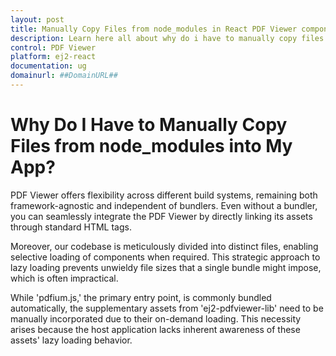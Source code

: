 ```yaml
---
layout: post
title: Manually Copy Files from node_modules in React PDF Viewer component | Syncfusion
description: Learn here all about why do i have to manually copy files from node_modules in Syncfusion Essential JS 2 and more.
control: PDF Viewer
platform: ej2-react
documentation: ug
domainurl: ##DomainURL##
---
```


# Why Do I Have to Manually Copy Files from node_modules into My App?

PDF Viewer offers flexibility across different build systems, remaining both framework-agnostic and independent of bundlers. Even without a bundler, you can seamlessly integrate the PDF Viewer by directly linking its assets through standard HTML tags.

Moreover, our codebase is meticulously divided into distinct files, enabling selective loading of components when required. This strategic approach to lazy loading prevents unwieldy file sizes that a single bundle might impose, which is often impractical.

While 'pdfium.js,' the primary entry point, is commonly bundled automatically, the supplementary assets from 'ej2-pdfviewer-lib' need to be manually incorporated due to their on-demand loading. This necessity arises because the host application lacks inherent awareness of these assets' lazy loading behavior.